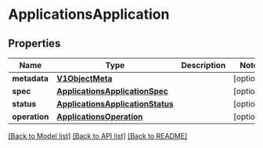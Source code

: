# ApplicationsApplication

## Properties
Name | Type | Description | Notes
------------ | ------------- | ------------- | -------------
**metadata** | [**V1ObjectMeta**](V1ObjectMeta.md) |  | [optional] 
**spec** | [**ApplicationsApplicationSpec**](ApplicationsApplicationSpec.md) |  | [optional] 
**status** | [**ApplicationsApplicationStatus**](ApplicationsApplicationStatus.md) |  | [optional] 
**operation** | [**ApplicationsOperation**](ApplicationsOperation.md) |  | [optional] 

[[Back to Model list]](../README.md#documentation-for-models) [[Back to API list]](../README.md#documentation-for-api-endpoints) [[Back to README]](../README.md)

